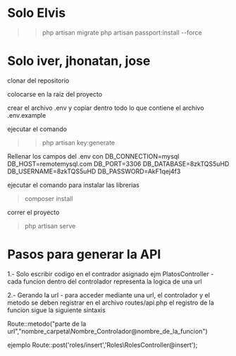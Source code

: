# Solo Elvis

>> php artisan migrate
>> php artisan passport:install --force




# Solo iver, jhonatan, jose
clonar del repositorio

colocarse en la raiz del proyecto

crear el archivo .env y copiar dentro todo lo que contiene el archivo .env.example

ejecutar el comando 
>> php artisan key:generate


Rellenar los campos del .env  con
    DB_CONNECTION=mysql
    DB_HOST=remotemysql.com
    DB_PORT=3306
    DB_DATABASE=8zkTQS5uHD
    DB_USERNAME=8zkTQS5uHD
    DB_PASSWORD=AkF1qej4f3


ejecutar el comando para instalar las librerias
> composer install

correr el proyecto 
> php artisan serve 




# Pasos para generar la API

1.- Solo escribir codigo en el contrador asignado ejm PlatosController
    - cada funcion dentro del controlador representa la logica de una url

2.- Gerando la url
    - para acceder mediante una url, el controlador y el metodo se deben registrar en el
        archivo routes/api.php
        el registro de la funcion sigue la siguiente sintaxis

Route::metodo("parte de la url","nombre_carpeta\Nombre_Controlador@nombre_de_la_funcion")

ejemplo
Route::post('roles/insert','Roles\RolesController@insert');